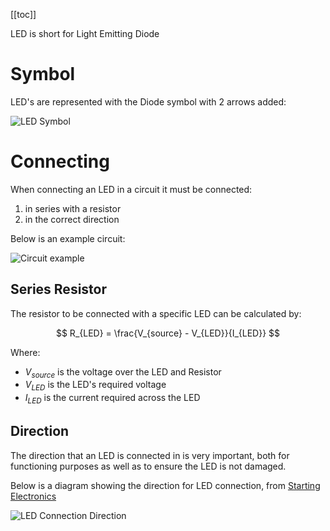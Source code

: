 [[toc]]

LED is short for Light Emitting Diode

# Symbol

LED's are represented with the Diode symbol with 2 arrows added:

![LED Symbol](/public/docs/electronics/led-symbol.png)

# Connecting

When connecting an LED in a circuit it must be connected:

1. in series with a resistor
2. in the correct direction

Below is an example circuit:

![Circuit example](/public/docs/electronics/led-circuit.png)

## Series Resistor

The resistor to be connected with a specific LED can be calculated by:

$$
R_{LED} = \frac{V_{source} - V_{LED}}{I_{LED}}
$$

Where:

- $V_{source}$ is the voltage over the LED and Resistor
- $V_{LED}$ is the LED's required voltage
- $I_{LED}$ is the current required across the LED

## Direction

The direction that an LED is connected in is very important, both for functioning purposes as well as to ensure the LED is not damaged.

Below is a diagram showing the direction for LED connection, from [Starting Electronics](https://startingelectronics.org/beginners/components/LED/)

![LED Connection Direction](/public/docs/electronics/led-connection-direction.png)

